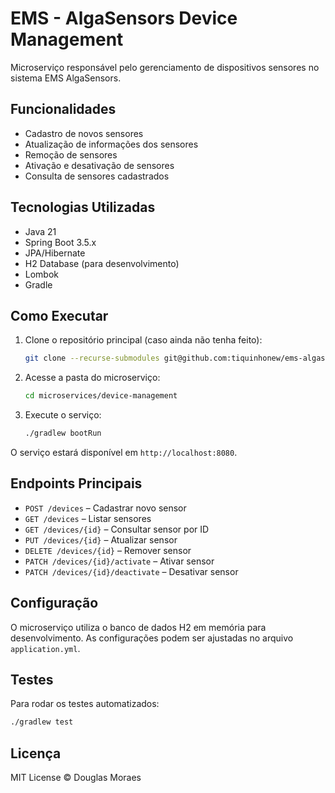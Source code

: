 # EMS - AlgaSensors Device Management

Microserviço responsável pelo gerenciamento de dispositivos sensores no sistema EMS AlgaSensors.

## Funcionalidades

- Cadastro de novos sensores
- Atualização de informações dos sensores
- Remoção de sensores
- Ativação e desativação de sensores
- Consulta de sensores cadastrados

## Tecnologias Utilizadas

- Java 21
- Spring Boot 3.5.x
- JPA/Hibernate
- H2 Database (para desenvolvimento)
- Lombok
- Gradle

## Como Executar

1. Clone o repositório principal (caso ainda não tenha feito):
   ```sh
   git clone --recurse-submodules git@github.com:tiquinhonew/ems-algasensors-device-management.git
   ```

2. Acesse a pasta do microserviço:
   ```sh
   cd microservices/device-management
   ```

3. Execute o serviço:
   ```sh
   ./gradlew bootRun
   ```

O serviço estará disponível em `http://localhost:8080`.

## Endpoints Principais

- `POST /devices` – Cadastrar novo sensor
- `GET /devices` – Listar sensores
- `GET /devices/{id}` – Consultar sensor por ID
- `PUT /devices/{id}` – Atualizar sensor
- `DELETE /devices/{id}` – Remover sensor
- `PATCH /devices/{id}/activate` – Ativar sensor
- `PATCH /devices/{id}/deactivate` – Desativar sensor

## Configuração

O microserviço utiliza o banco de dados H2 em memória para desenvolvimento. As configurações podem ser ajustadas no arquivo `application.yml`.

## Testes

Para rodar os testes automatizados:
```sh
./gradlew test
```

## Licença

MIT License © Douglas Moraes